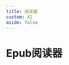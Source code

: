 ```yaml
---
title: 阅读器
custom: AI
aside: false
---
```


# Epub阅读器

<script setup>
import Reader from './components/Reader.vue'
</script>

<div>
<Reader></Reader>
</div>



